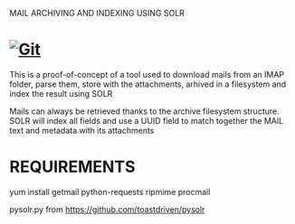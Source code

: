 MAIL ARCHIVING AND INDEXING USING SOLR

[![Git](https://app.soluble.cloud/api/v1/public/badges/2feb32b5-6963-46a0-b73f-8479857aad45.svg?orgId=568518005652)](https://app.soluble.cloud/repos/details/github.com/marcosgm/solr-mailindex?orgId=568518005652)  
====

This is a proof-of-concept of a tool used to download mails from an IMAP folder, parse them, store with the attachments, arhived in a filesystem and index the result using SOLR

Mails can always be retrieved thanks to the archive filesystem structure. SOLR will index all fields and use a UUID field to match together the MAIL text and metadata with its attachments

REQUIREMENTS 
====
yum install getmail python-requests ripmime procmail

pysolr.py from https://github.com/toastdriven/pysolr
